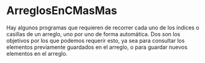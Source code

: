 # ArreglosEnCMasMas

Hay algunos programas que requieren de recorrer cada uno de los índices o casillas de un arreglo, uno por uno de forma automática. Dos son los objetivos por los que podemos requerir esto, ya sea para consultar los elementos previamente guardados en el arreglo, o para guardar nuevos elementos en el arreglo.
